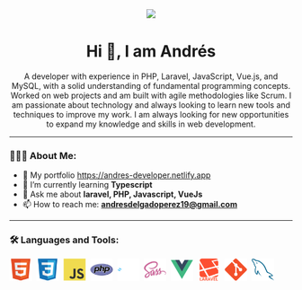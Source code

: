 <div id="header" align="center">
    <img src="https://media.giphy.com/media/Vbtc9VG51NtzT1Qnv1/giphy.gif" width="200">
    <h1 align="center">Hi 👋, I am Andrés</h1>
    <p align="center">
        A developer with experience in PHP, Laravel, JavaScript, Vue.js, and MySQL, with a solid understanding of
        fundamental programming concepts. Worked on web projects and am built with agile methodologies like Scrum. I am
        passionate about technology and always looking to learn new tools and techniques to improve my work. I am always looking
        for new opportunities to expand my knowledge and skills in web development.
    </p>
</div>

---

### 🧏🏽‍♂️ About Me:

- 🔭 My portfolio https://andres-developer.netlify.app
- 🌱 I’m currently learning **Typescript**
- 💬 Ask me about **laravel, PHP, Javascript, VueJs**
- 📫 How to reach me: **andresdelgadoperez19@gmail.com**

----

<div align="left">
    <h3>🛠 Languages and Tools:</h3>
    <div>
        <img src="https://github.com/devicons/devicon/blob/master/icons/html5/html5-original.svg" alt="HTML" width="40" height="40">&nbsp;
        <img src="https://github.com/devicons/devicon/blob/master/icons/css3/css3-original.svg" alt="CSS3" width="40" height="40">&nbsp;
        <img src="https://github.com/devicons/devicon/blob/master/icons/javascript/javascript-original.svg" alt="javascript" width="40" height="40">&nbsp;
        <img src="https://github.com/devicons/devicon/blob/master/icons/php/php-original.svg" alt="PHP" width="40" height="40">&nbsp;
        <img src="https://github.com/devicons/devicon/blob/master/icons/tailwindcss/tailwindcss-original-wordmark.svg" alt="tailwindcss" width="40" height="40">&nbsp;
        <img src="https://github.com/devicons/devicon/blob/master/icons/sass/sass-original.svg" alt="sass" width="40" height="40">&nbsp;
        <img src="https://github.com/devicons/devicon/blob/master/icons/vuejs/vuejs-original.svg" alt="vuejs" width="40" height="40">&nbsp;
        <img src="https://github.com/devicons/devicon/blob/master/icons/laravel/laravel-plain-wordmark.svg" alt="laravel" width="40" height="40">&nbsp;
        <img src="https://github.com/devicons/devicon/blob/master/icons/git/git-original.svg" alt="git" width="40" height="40">&nbsp;
        <img src="https://github.com/devicons/devicon/blob/master/icons/mysql/mysql-original.svg" alt="mysql" width="40" height="40">&nbsp;
    </div>
</div>
